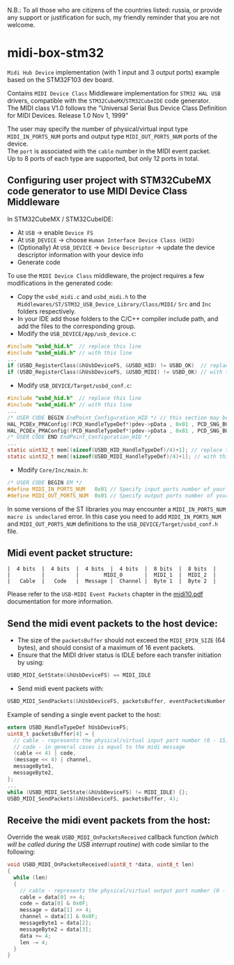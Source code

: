 N.B.: To all those who are citizens of the countries listed: russia, or provide any support or justification for such, my friendly reminder that you are not welcome.

# midi-box-stm32

`Midi Hub Device` implementation (with 1 input and 3 output ports) example based on the STM32F103 dev board.  
  
Contains `MIDI Device Class` Middleware implementation for `STM32 HAL USB` drivers, compatible with the `STM32CubeMX`/`STM32CubeIDE` code generator.  
The MIDI class V1.0 follows the "Universal Serial Bus Device Class Definition for MIDI Devices. Release 1.0 Nov 1, 1999"  
  
The user may specify the number of physical/virtual input type `MIDI_IN_PORTS_NUM` ports and output type `MIDI_OUT_PORTS_NUM` ports of the device.  
The `port` is associated with the `cable` number in the MIDI event packet.  
Up to 8 ports of each type are supported, but only 12 ports in total.  

## Configuring user project with STM32CubeMX code generator to use MIDI Device Class Middleware

In STM32CubeMX / STM32CubeIDE:
* At `USB` -> enable `Device FS`
* At `USB_DEVICE` -> choose `Human Interface Device Class (HID)`
* (Optionally) At `USB_DEVICE` -> `Device Descriptor` -> update the device descriptor information with your device info
* Generate code
  
To use the `MIDI Device Class` middleware, the project requires a few modifications in the generated code:
* Copy the `usbd_midi.c` and `usbd_midi.h` to the `Middlewares/ST/STM32_USB_Device_Library/Class/MIDI/` `Src` and `Inc` folders respectively.
* In your IDE add those folders to the C/C++ compiler include path, and add the files to the corresponding group.
* Modify the `USB_DEVICE/App/usb_device.c`:
```C
#include "usbd_hid.h"  // replace this line
#include "usbd_midi.h" // with this line
...
if (USBD_RegisterClass(&hUsbDeviceFS, &USBD_HID) != USBD_OK)  // replace this line
if (USBD_RegisterClass(&hUsbDeviceFS, &USBD_MIDI) != USBD_OK) // with this line
```
* Modify `USB_DEVICE/Target/usbd_conf.c`:
```C
#include "usbd_hid.h"  // replace this line
#include "usbd_midi.h" // with this line
...
/* USER CODE BEGIN EndPoint_Configuration_HID */ // this section may be absent if your device has no PMA, so no action required
HAL_PCDEx_PMAConfig((PCD_HandleTypeDef*)pdev->pData , 0x01 , PCD_SNG_BUF, 0xC0); // add this line
HAL_PCDEx_PMAConfig((PCD_HandleTypeDef*)pdev->pData , 0x81 , PCD_SNG_BUF, 0x100); // leave this line as is
/* USER CODE END EndPoint_Configuration_HID */
...
static uint32_t mem[(sizeof(USBD_HID_HandleTypeDef)/4)+1]; // replace this line
static uint32_t mem[(sizeof(USBD_MIDI_HandleTypeDef)/4)+1]; // with this line
```
* Modify `Core/Inc/main.h`:
```C
/* USER CODE BEGIN EM */
#define MIDI_IN_PORTS_NUM   0x01 // Specify input ports number of your device
#define MIDI_OUT_PORTS_NUM  0x01 // Specify output ports number of your device
```
In some versions of the ST libraries you may encounter a `MIDI_IN_PORTS_NUM macro is undeclared` error. In this case you need to add `MIDI_IN_PORTS_NUM` and `MIDI_OUT_PORTS_NUM` definitions to the `USB_DEVICE/Target/usbd_conf.h` file.

## Midi event packet structure:
```
|  4 bits  |  4 bits  |  4 bits  |  4 bits  |  8 bits  |  8 bits  |
|          |          |        MIDI_0       |  MIDI_1  |  MIDI_2  |
|   Cable  |   Code   |  Message |  Channel |  Byte 1  |  Byte 2  |
```
Please refer to the `USB-MIDI Event Packets` chapter in the [midi10.pdf](https://github.com/Hypnotriod/midi-box-stm32/blob/master/doc/midi10.pdf) documentation for more information.  
## Send the midi event packets to the host device:
* The size of the `packetsBuffer` should not exceed the `MIDI_EPIN_SIZE` (64 bytes), and should consist of a maximum of 16 event packets.
* Ensure that the MIDI driver status is IDLE before each transfer initiation by using:
```C
USBD_MIDI_GetState(&hUsbDeviceFS) == MIDI_IDLE
```
* Send midi event packets with:
```C
USBD_MIDI_SendPackets(&hUsbDeviceFS, packetsBuffer, eventPacketsNumber * 4);
```
Example of sending a single event packet to the host:
```C
extern USBD_HandleTypeDef hUsbDeviceFS;
uint8_t packetsBuffer[4] = {
  // cable - represents the physical/virtual input port number (0 - 15) of the device
  // code - in general cases is equal to the midi message
  (cable << 4) | code,
  (message << 4) | channel,
  messageByte1,
  messageByte2,
};
...
while (USBD_MIDI_GetState(&hUsbDeviceFS) != MIDI_IDLE) {};
USBD_MIDI_SendPackets(&hUsbDeviceFS, packetsBuffer, 4);
```
## Receive the midi event packets from the host:
Override the weak `USBD_MIDI_OnPacketsReceived` callback function *(which will be called during the USB interrupt routine)* with code similar to the following:
```C
void USBD_MIDI_OnPacketsReceived(uint8_t *data, uint8_t len)
{
  while (len)
  {
    // cable - represents the physical/virtual output port number (0 - 15) of the device
    cable = data[0] >> 4;
    code = data[0] & 0x0F;
    message = data[1] >> 4;
    channel = data[1] & 0x0F;
    messageByte1 = data[2];
    messageByte2 = data[3];
    data += 4;
    len -= 4;
  }
}
```
